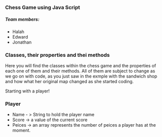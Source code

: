 ### Chess Game using Java Script

##### Team members:

 - Halah 
 - Edward
 - Jonathan 


### Classes, their properties and thei methods

Here you will find the classes within the chess game and the properties of each one of them and their methods. All of them are subject to change as we go on with code, as you just saw in the exmple with the sandwich shop and how what her original map changed as she started coding.


Starting with a player!

### Player
- Name - > String to hold the player name
- Score -> a value of the current score
- Peices -> an array represents the number of peices a player has at the moment.